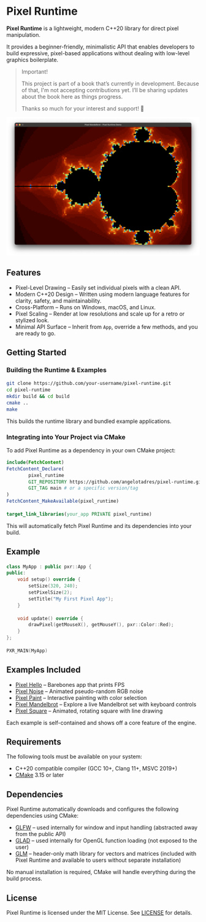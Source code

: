 # Pixel Runtime

**Pixel Runtime** is a lightweight, modern C++20 library for direct pixel manipulation.

It provides a beginner-friendly, minimalistic API that enables developers to build expressive, pixel-based applications
without dealing with low-level graphics boilerplate.

> Important!
>
> This project is part of a book that’s currently in development. Because of that, I'm not accepting contributions yet.
> I’ll be sharing updates about the book here as things progress.
>
> Thanks so much for your interest and support! 🙌

![](docs/pixel_mandelbrot.png)

## Features

- Pixel-Level Drawing – Easily set individual pixels with a clean API.
- Modern C++20 Design – Written using modern language features for clarity, safety, and maintainability.
- Cross-Platform – Runs on Windows, macOS, and Linux.
- Pixel Scaling – Render at low resolutions and scale up for a retro or stylized look.
- Minimal API Surface – Inherit from `App`, override a few methods, and you are ready to go.

## Getting Started

### Building the Runtime & Examples

```bash
git clone https://github.com/your-username/pixel-runtime.git
cd pixel-runtime
mkdir build && cd build
cmake ..
make
```

This builds the runtime library and bundled example applications.

### Integrating into Your Project via CMake

To add Pixel Runtime as a dependency in your own CMake project:

```cmake
include(FetchContent)
FetchContent_Declare(
        pixel_runtime
        GIT_REPOSITORY https://github.com/angelotadres/pixel-runtime.git
        GIT_TAG main # or a specific version/tag
)
FetchContent_MakeAvailable(pixel_runtime)

target_link_libraries(your_app PRIVATE pixel_runtime)
```

This will automatically fetch Pixel Runtime and its dependencies into your build.

## Example

```cpp
class MyApp : public pxr::App {
public:
    void setup() override {
        setSize(320, 240);
        setPixelSize(2);
        setTitle("My First Pixel App");
    }

    void update() override {
        drawPixel(getMouseX(), getMouseY(), pxr::Color::Red);
    }
};

PXR_MAIN(MyApp)
```

## Examples Included

- [Pixel Hello](examples/pixel_hello.cpp) – Barebones app that prints FPS
- [Pixel Noise](examples/pixel_noise.cpp) – Animated pseudo-random RGB noise
- [Pixel Paint](examples/pixel_paint.cpp) – Interactive painting with color selection
- [Pixel Mandelbrot](examples/pixel_mandelbrot.cpp) – Explore a live Mandelbrot set with keyboard controls
- [Pixel Square](examples/pixel_square.cpp) – Animated, rotating square with line drawing

Each example is self-contained and shows off a core feature of the engine.

## Requirements

The following tools must be available on your system:

- C++20 compatible compiler (GCC 10+, Clang 11+, MSVC 2019+)
- [CMake](https://cmake.org/) 3.15 or later

## Dependencies

Pixel Runtime automatically downloads and configures the following dependencies using CMake:

- [GLFW](https://www.glfw.org/) – used internally for window and input handling (abstracted away from the public API)
- [GLAD](https://glad.dav1d.de/) – used internally for OpenGL function loading (not exposed to the user)
- [GLM](https://github.com/g-truc/glm) – header-only math library for vectors and matrices (included with Pixel Runtime
  and available to users without separate installation)

No manual installation is required, CMake will handle everything during the build process.

## License

Pixel Runtime is licensed under the MIT License. See [LICENSE](LICENSE) for details.

